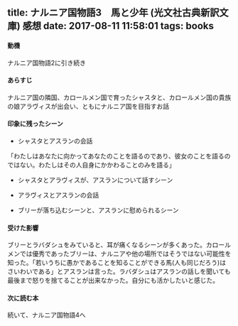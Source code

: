 title: ナルニア国物語3　馬と少年 (光文社古典新訳文庫) 感想
date: 2017-08-11 11:58:01
tags: books
---
#### 動機
ナルニア国物語2に引き続き

#### あらすじ
ナルニア国の隣国、カロールメン国で育ったシャスタと、カロールメン国の貴族の娘アラヴィスが出会い、ともにナルニア国を目指すお話

#### 印象に残ったシーン
* シャスタとアスランの会話

「わたしはあなたに向かってあなたのことを語るのであり、彼女のことを語るのではない。わたしはその人自身にかかわることのみを語る」

* シャスタとアラヴィスが、アスランについて話すシーン

* アラヴィスとアスランの会話
* ブリーが落ち込むシーンと、アスランに慰められるシーン

#### 受けた影響
ブリーとラバダシュをみていると、耳が痛くなるシーンが多くあった。カロールメンでは優秀であったブリーは、ナルニアや他の場所ではそうではない可能性を知った。「若いうちに愚かであることを知ることができる馬(人も同じだろう)はさいわいである」とアスランは言った。ラバダシュはアスランの話しを聞いても最後まで怒りを捨てることが出来なかった。自分にも活かしたいと感じた。

#### 次に読む本
続いて、ナルニア国物語4へ
